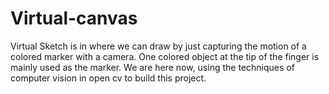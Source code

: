 # Virtual-canvas
Virtual Sketch is in where we can draw by just capturing  the motion of a colored marker with a camera. One colored object  at the tip of the finger is mainly used as the marker. We are here  now, using the techniques of computer vision in open cv to build  this project. 
